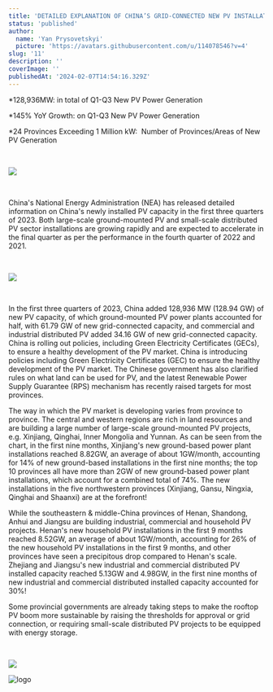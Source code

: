 ```yaml
---
title: 'DETAILED EXPLANATION OF CHINA’S GRID-CONNECTED NEW PV INSTALLATIONS Q1-Q3 2023'
status: 'published'
author:
  name: 'Yan Prysovetskyi'
  picture: 'https://avatars.githubusercontent.com/u/114078546?v=4'
slug: '11'
description: ''
coverImage: ''
publishedAt: '2024-02-07T14:54:16.329Z'
---
```


\*128,936MW: in total of Q1-Q3 New PV Power Generation

\*145% YoY Growth: on Q1-Q3 New PV Power Generation

\*24 Provinces Exceeding 1 Million kW:  Number of Provinces/Areas of New PV Generation

 

![](https://ae-solar.com/wp-content/uploads/2023/11/1116-886x1024.png)

 

China's National Energy Administration (NEA) has released detailed information on China's newly installed PV capacity in the first three quarters of 2023. Both large-scale ground-mounted PV and small-scale distributed PV sector installations are growing rapidly and are expected to accelerate in the final quarter as per the performance in the fourth quarter of 2022 and 2021.

 

![](https://ae-solar.com/wp-content/uploads/2023/11/%E5%9B%BE%E7%89%871-1.png)

 

In the first three quarters of 2023, China added 128,936 MW (128.94 GW) of new PV capacity, of which ground-mounted PV power plants accounted for half, with 61.79 GW of new grid-connected capacity, and commercial and industrial distributed PV added 34.16 GW of new grid-connected capacity. China is rolling out policies, including Green Electricity Certificates (GECs), to ensure a healthy development of the PV market. China is introducing policies including Green Electricity Certificates (GEC) to ensure the healthy development of the PV market. The Chinese government has also clarified rules on what land can be used for PV, and the latest Renewable Power Supply Guarantee (RPS) mechanism has recently raised targets for most provinces.

The way in which the PV market is developing varies from province to province. The central and western regions are rich in land resources and are building a large number of large-scale ground-mounted PV projects, e.g. Xinjiang, Qinghai, Inner Mongolia and Yunnan. As can be seen from the chart, in the first nine months, Xinjiang's new ground-based power plant installations reached 8.82GW, an average of about 1GW/month, accounting for 14% of new ground-based installations in the first nine months; the top 10 provinces all have more than 2GW of new ground-based power plant installations, which account for a combined total of 74%. The new installations in the five northwestern provinces (Xinjiang, Gansu, Ningxia, Qinghai and Shaanxi) are at the forefront!

While the southeastern & middle-China provinces of Henan, Shandong, Anhui and Jiangsu are building industrial, commercial and household PV projects. Henan's new household PV installations in the first 9 months reached 8.52GW, an average of about 1GW/month, accounting for 26% of the new household PV installations in the first 9 months, and other provinces have seen a precipitous drop compared to Henan's scale. Zhejiang and Jiangsu's new industrial and commercial distributed PV installed capacity reached 5.13GW and 4.98GW, in the first nine months of new industrial and commercial distributed installed capacity accounted for 30%!

Some provincial governments are already taking steps to make the rooftop PV boom more sustainable by raising the thresholds for approval or grid connection, or requiring small-scale distributed PV projects to be equipped with energy storage.

 

![](https://ae-solar.com/wp-content/uploads/2023/11/%E6%96%B0%E5%A2%9E%E5%85%89%E4%BC%8F%E7%94%B5%E7%AB%99%E5%B9%B6%E7%BD%91%E6%83%85%E5%86%B5_20231116164252_00-871x1024.png)

![logo](https://ae-solar.com/wp-content/uploads/2018/10/aesolar_logo_red.png)